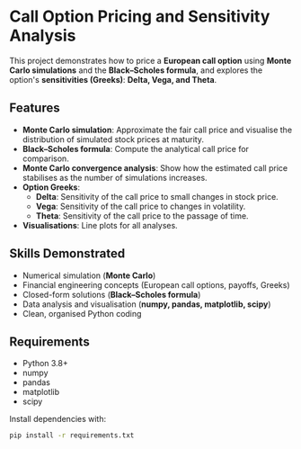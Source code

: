 # Call Option Pricing and Sensitivity Analysis

This project demonstrates how to price a **European call option** using **Monte Carlo simulations** and the **Black–Scholes formula**, and explores the option's **sensitivities (Greeks)**: **Delta, Vega, and Theta**.

## Features

- **Monte Carlo simulation**: Approximate the fair call price and visualise the distribution of simulated stock prices at maturity.
- **Black–Scholes formula**: Compute the analytical call price for comparison.
- **Monte Carlo convergence analysis**: Show how the estimated call price stabilises as the number of simulations increases.
- **Option Greeks**:
  - **Delta**: Sensitivity of the call price to small changes in stock price.
  - **Vega**: Sensitivity of the call price to changes in volatility.
  - **Theta**: Sensitivity of the call price to the passage of time.
- **Visualisations**: Line plots for all analyses.

## Skills Demonstrated

- Numerical simulation (**Monte Carlo**)  
- Financial engineering concepts (European call options, payoffs, Greeks)  
- Closed-form solutions (**Black–Scholes formula**)  
- Data analysis and visualisation (**numpy, pandas, matplotlib, scipy**)  
- Clean, organised Python coding

## Requirements

- Python 3.8+  
- numpy  
- pandas  
- matplotlib  
- scipy  

Install dependencies with:  
```bash
pip install -r requirements.txt
